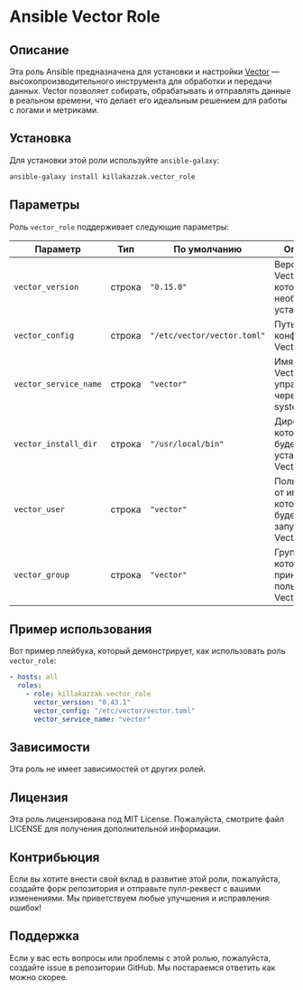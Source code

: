 # Ansible Vector Role

## Описание

Эта роль Ansible предназначена для установки и настройки [Vector](https://vector.dev/) — высокопроизводительного инструмента для обработки и передачи данных. Vector позволяет собирать, обрабатывать и отправлять данные в реальном времени, что делает его идеальным решением для работы с логами и метриками.

## Установка

Для установки этой роли используйте `ansible-galaxy`:

```bash
ansible-galaxy install killakazzak.vector_role
```

## Параметры

Роль `vector_role` поддерживает следующие параметры:

| Параметр                     | Тип    | По умолчанию         | Описание                                                                 |
|------------------------------|--------|----------------------|--------------------------------------------------------------------------|
| `vector_version`             | строка | `"0.15.0"`           | Версия Vector, которую необходимо установить.                           |
| `vector_config`              | строка | `"/etc/vector/vector.toml"` | Путь к файлу конфигурации Vector.                                      |
| `vector_service_name`        | строка | `"vector"`           | Имя службы Vector для управления через systemd.                         |
| `vector_install_dir`         | строка | `"/usr/local/bin"`   | Директория, в которую будет установлен Vector.                         |
| `vector_user`                | строка | `"vector"`           | Пользователь, от имени которого будет запущен Vector.                  |
| `vector_group`               | строка | `"vector"`           | Группа, к которой будет принадлежать пользователь Vector.               |

## Пример использования

Вот пример плейбука, который демонстрирует, как использовать роль `vector_role`:

```yaml
- hosts: all
  roles:
    - role: killakazzak.vector_role
      vector_version: "0.43.1"
      vector_config: "/etc/vector/vector.toml"
      vector_service_name: "vector"
```

## Зависимости

Эта роль не имеет зависимостей от других ролей.

## Лицензия

Эта роль лицензирована под MIT License. Пожалуйста, смотрите файл LICENSE для получения дополнительной информации.

## Контрибьюция

Если вы хотите внести свой вклад в развитие этой роли, пожалуйста, создайте форк репозитория и отправьте пулл-реквест с вашими изменениями. Мы приветствуем любые улучшения и исправления ошибок!

## Поддержка

Если у вас есть вопросы или проблемы с этой ролью, пожалуйста, создайте issue в репозитории GitHub. Мы постараемся ответить как можно скорее.
